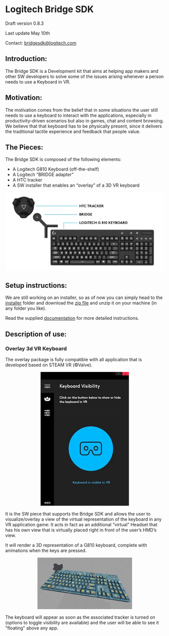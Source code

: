 # Logitech Bridge SDK

Draft version 0.8.3

Last update May 10th

Contact: bridgesdk@logitech.com

## Introduction:
The Bridge SDK is a Development kit that aims at helping app makers and other SW developers to solve some of the issues arising whenever a person needs to use a Keyboard in VR.

## Motivation:
The motivation comes from the belief that in some situations the user still needs to use a keyboard to interact with the applications, especially in productivity-driven scenarios but also in games, chat and content browsing. We believe that that keyboard has to be physically present, since it delivers the traditional tactile experience and feedback that people value.


## The Pieces:
The Bridge SDK is composed of the following elements:

- A Logitech G810 Keyboard (off-the-shelf)
- A Logitech “BRIDGE adapter”
- A HTC tracker 
- A SW installer that enables an “overlay” of a 3D VR keyboard

<p align="center">
<img src="documentation/pictures/Bridge_SDK_components.jpg">
</p>

## Setup instructions:
We are still working on an installer, so as of now you can simply head to the [installer](https://github.com/Logitech/logi_bridge_sdk/tree/master/installer) folder and download the [zip file](https://github.com/Logitech/logi_bridge_sdk/tree/master/installer/v083_Logitech_Bridge-win32-x64.zip) and unzip it on your machine (in any folder you like).

Read the supplied [documentation](https://github.com/Logitech/logi_bridge_sdk/tree/master/documentation/BRIGESDKdescription.pdf) for more detailed  instructions.


## Description of use:

### Overlay 3d VR Keyboard

The overlay package is fully compatible with all application that is developed based on STEAM VR (©Valve).

<p align="center">
<img src="documentation/pictures/BridgeUI_0.8.3_main.JPG">
</p>

It is the SW piece that supports the Bridge SDK and allows the user to visualize/overlay a view of the virtual representation of the keyboard in any VR application game: It acts in fact as an additional “virtual” Headset that has his own view that is virtually placed right in front of the user’s HMD’s view.

It will render a 3D representation of a G810 keyboard, complete with animations when the keys are pressed.

<p align="center">
<img src="documentation/pictures/skin_rocks_G810.PNG">
</p>

The keyboard will appear as soon as the associated tracker is turned on (options to toggle visibility are available) and the user will be able to see it "floating" above any app.
